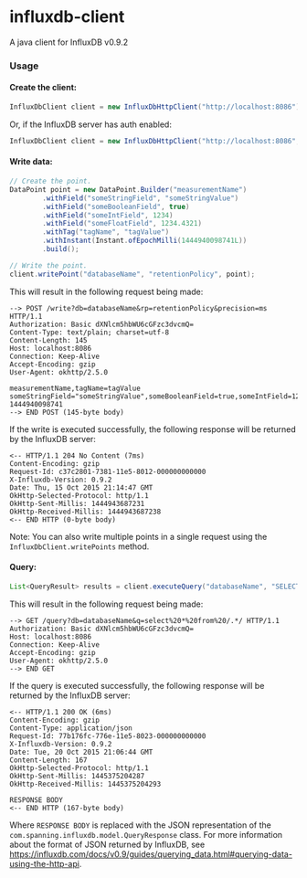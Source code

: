 # influxdb-client
A java client for InfluxDB v0.9.2

### Usage
#### Create the client:
```java
InfluxDbClient client = new InfluxDbHttpClient("http://localhost:8086");
```
Or, if the InfluxDB server has auth enabled:
```java
InfluxDbClient client = new InfluxDbHttpClient("http://localhost:8086", "username", "password");
```

#### Write data:
```java
// Create the point.
DataPoint point = new DataPoint.Builder("measurementName")
        .withField("someStringField", "someStringValue")
        .withField("someBooleanField", true)
        .withField("someIntField", 1234)
        .withField("someFloatField", 1234.4321)
        .withTag("tagName", "tagValue")
        .withInstant(Instant.ofEpochMilli(1444940098741L))
        .build();

// Write the point.
client.writePoint("databaseName", "retentionPolicy", point);
```
This will result in the following request being made:
```
--> POST /write?db=databaseName&rp=retentionPolicy&precision=ms HTTP/1.1
Authorization: Basic dXNlcm5hbWU6cGFzc3dvcmQ=
Content-Type: text/plain; charset=utf-8
Content-Length: 145
Host: localhost:8086
Connection: Keep-Alive
Accept-Encoding: gzip
User-Agent: okhttp/2.5.0

measurementName,tagName=tagValue someStringField="someStringValue",someBooleanField=true,someIntField=1234,someFloatField=1234.4321 1444940098741
--> END POST (145-byte body)
```
If the write is executed successfully, the following response will be returned by the InfluxDB server:
```
<-- HTTP/1.1 204 No Content (7ms)
Content-Encoding: gzip
Request-Id: c37c2801-7381-11e5-8012-000000000000
X-Influxdb-Version: 0.9.2
Date: Thu, 15 Oct 2015 21:14:47 GMT
OkHttp-Selected-Protocol: http/1.1
OkHttp-Sent-Millis: 1444943687231
OkHttp-Received-Millis: 1444943687238
<-- END HTTP (0-byte body)
```
Note: You can also write multiple points in a single request using the `InfluxDbClient.writePoints` method.

#### Query:
```java
List<QueryResult> results = client.executeQuery("databaseName", "SELECT * FROM /.*/");
```
This will result in the following request being made:
```
--> GET /query?db=databaseName&q=select%20*%20from%20/.*/ HTTP/1.1
Authorization: Basic dXNlcm5hbWU6cGFzc3dvcmQ=
Host: localhost:8086
Connection: Keep-Alive
Accept-Encoding: gzip
User-Agent: okhttp/2.5.0
--> END GET
```
If the query is executed successfully, the following response will be returned by the InfluxDB server:
```
<-- HTTP/1.1 200 OK (6ms)
Content-Encoding: gzip
Content-Type: application/json
Request-Id: 77b176fc-776e-11e5-8023-000000000000
X-Influxdb-Version: 0.9.2
Date: Tue, 20 Oct 2015 21:06:44 GMT
Content-Length: 167
OkHttp-Selected-Protocol: http/1.1
OkHttp-Sent-Millis: 1445375204287
OkHttp-Received-Millis: 1445375204293

RESPONSE BODY
<-- END HTTP (167-byte body)
```
Where `RESPONSE BODY` is replaced with the JSON representation of the `com.spanning.influxdb.model.QueryResponse` class. For
more information about the format of JSON returned by InfluxDB, see
https://influxdb.com/docs/v0.9/guides/querying_data.html#querying-data-using-the-http-api.
